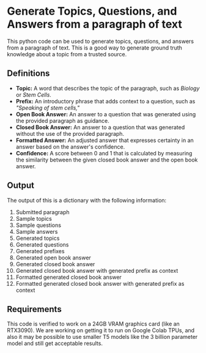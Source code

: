 # Generate Topics, Questions, and Answers from a paragraph of text

This python code can be used to generate topics, questions, and answers from a
paragraph of text. This is a good way to generate ground truth knowledge about a
topic from a trusted source.

## Definitions

- **Topic:** A word that describes the topic of the paragraph, such as _Biology_
  or _Stem Cells_.
- **Prefix:** An introductory phrase that adds context to a question, such as
  _"Speaking of stem cells,"_
- **Open Book Answer:** An answer to a question that was generated using the
  provided paragraph as guidance.
- **Closed Book Answer:** An answer to a question that was generated without the
  use of the provided paragraph.
- **Formatted Answer:** An adjusted answer that expresses certainty in an answer
  based on the answer's confidence.
- **Confidence:** A score between 0 and 1 that is calculated by measuring the
  similarity between the given closed book answer and the open book answer.

## Output

The output of this is a dictionary with the following information:

1. Submitted paragraph
2. Sample topics
3. Sample questions
4. Sample answers
5. Generated topics
6. Generated questions
7. Generated prefixes
8. Generated open book answer
9. Generated closed book answer
10. Generated closed book answer with generated prefix as context
11. Formatted generated closed book answer
12. Formatted generated closed book answer with generated prefix as context

## Requirements

This code is verified to work on a 24GB VRAM graphics card (like an RTX3090). We
are working on getting it to run on Google Colab TPUs, and also it may be
possible to use smaller T5 models like the 3 billion parameter model and still
get acceptable results.
